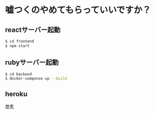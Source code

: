 # 嘘つくのやめてもらっていいですか？

## reactサーバー起動
```bash
$ cd frontend
$ npm start

```
## rubyサーバー起動
```bash
$ cd backend
$ docker-componse up --build
```

## heroku
[ 参考 ]( https://ohbarye.hatenablog.jp/entry/2018/07/08/160003 )
